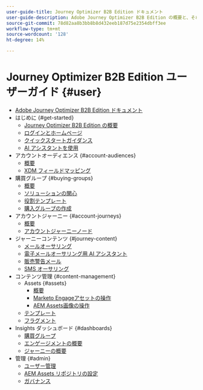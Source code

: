 ```yaml
---
user-guide-title: Journey Optimizer B2B Edition ドキュメント
user-guide-description: Adobe Journey Optimizer B2B Edition の概要と、それを使用して、組み込みのジェネレーティブ AI と業界最先端の自動化機能を使用して、アカウントを調整し、グループジャーニーを購入する方法について説明します。
source-git-commit: 78d82aa8b3bb8b8d432eeb187d75e2354dbff3ee
workflow-type: tm+mt
source-wordcount: '128'
ht-degree: 14%

---
```



# Journey Optimizer B2B Edition ユーザーガイド {#user}

+ [Adobe Journey Optimizer B2B Edition ドキュメント](guide-overview.md)
+ はじめに {#get-started}
   + [Journey Optimizer B2B Edition の概要](about-journey-optimizer-b2b-edition.md)
   + [ログインとホームページ](home-page.md)
   + [クイックスタートガイダンス](./start/get-started.md)
   + [AI アシスタントを使用](./start/ai-assistant.md)
+ アカウントオーディエンス {#account-audiences}
   + [概要](./audiences/account-audience-overview.md)
   + [XDM フィールドマッピング](./data/field-mapping.md)
+ 購買グループ {#buying-groups}
   + [概要](./buying-groups/buying-groups-overview.md)
   + [ソリューションの関心](./buying-groups/solution-interests.md)
   + [役割テンプレート](./buying-groups/buying-groups-role-templates.md)
   + [購入グループの作成](./buying-groups/buying-groups-create.md)
+ アカウントジャーニー {#account-journeys}
   + [概要](./journeys/journey-overview.md)
   + [アカウントジャーニーノード](./journeys/journey-nodes.md)
+ ジャーニーコンテンツ {#journey-content}
   + [メールオーサリング](./content/email-authoring.md)
   + [電子メールオーサリング用 AI アシスタント](./content/ai-assistant-emails.md)
   + [販売警告メール](./content/sales-alert-email.md)
   + [SMS オーサリング](./content/sms-authoring.md)
+ コンテンツ管理 {#content-management}
   + Assets {#assets}
      + [概要](./content/assets-overview.md)
      + [Marketo Engageアセットの操作](./content/marketo-engage-design-studio.md)
      + [AEM Assets画像の操作](./content/aem-assets.md)
   + [テンプレート](./content/email-templates.md)
   + [フラグメント](./content/fragments.md)
+ Insights ダッシュボード {#dashboards}
   + [購買グループ](./dashboards/buying-groups-dashboard.md)
   + [エンゲージメントの概要](./dashboards/engagement-dashboard.md)
   + [ジャーニーの概要](./dashboards/journeys-dashboard.md)
+ 管理 {#admin}
   + [ユーザー管理](./admin/user-management.md)
   + [AEM Assets リポジトリの設定](./admin/configure-aem-repositories.md)
   + [ガバナンス](./admin/governance.md)
